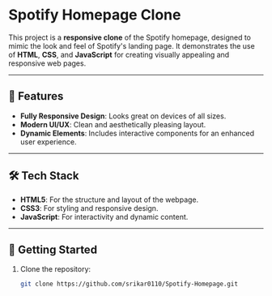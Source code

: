 # Spotify Homepage Clone

This project is a **responsive clone** of the Spotify homepage, designed to mimic the look and feel of Spotify's landing page. It demonstrates the use of **HTML**, **CSS**, and **JavaScript** for creating visually appealing and responsive web pages.

---

## 🌟 Features

- **Fully Responsive Design**: Looks great on devices of all sizes.
- **Modern UI/UX**: Clean and aesthetically pleasing layout.
- **Dynamic Elements**: Includes interactive components for an enhanced user experience.

---

## 🛠️ Tech Stack

- **HTML5**: For the structure and layout of the webpage.
- **CSS3**: For styling and responsive design.
- **JavaScript**: For interactivity and dynamic content.

---

## 🚀 Getting Started

1. Clone the repository:
   ```bash
   git clone https://github.com/srikar0110/Spotify-Homepage.git
